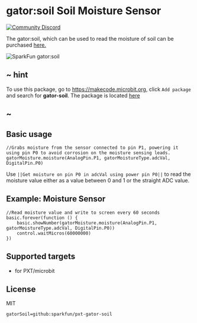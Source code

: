 # gator:soil Soil Moisture Sensor

[![Community Discord](https://img.shields.io/discord/448979533891371018.svg)](https://aka.ms/makecodecommunity)

The gator:soil, which can be used to read the moisture of soil can be purchased [here.](https://www.sparkfun.com/products/15272)

![SparkFun gator:soil](https://raw.githubusercontent.com/sparkfun/pxt-gator-soil/master/icon.png)  

## ~ hint

To use this package, go to https://makecode.microbit.org, click ``Add package`` and search for **gator-soil**. The package is located [here](https://makecode.microbit.org/pkg/sparkfun/pxt-gator-soil)

## ~

## Basic usage

```blocks
//Grabs moisture from the sensor connected to pin P1, powering it using pin P0 to avoid corrosion on the moisture sensing leads.
gatorMoisture.moisture(AnalogPin.P1, gatorMoistureType.adcVal, DigitalPin.P0)
```

Use ``||Get moisture on pin P0 in adcVal using power pin P0||`` to read the moisture value either as a value between 0 and 1 or the straight ADC value.

## Example: Moisture Sensor

```blocks
//Read moisture value and write to screen every 60 seconds
basic.forever(function () {
    basic.showNumber(gatorMoisture.moisture(AnalogPin.P1, gatorMoistureType.adcVal, DigitalPin.P0))
    control.waitMicros(60000000)
})
```

## Supported targets

* for PXT/microbit

## License

MIT

```package
gatorSoil=github:sparkfun/pxt-gator-soil
```